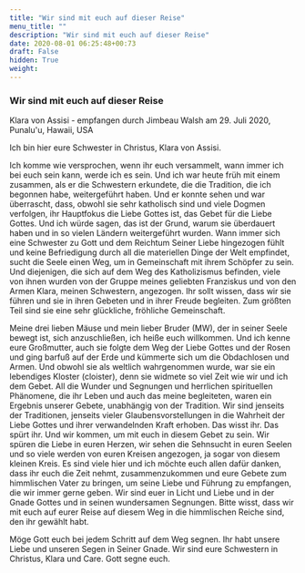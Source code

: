 ```yaml
---
title: "Wir sind mit euch auf dieser Reise"
menu_title: ""
description: "Wir sind mit euch auf dieser Reise"
date: 2020-08-01 06:25:48+00:73
draft: False
hidden: True
weight:
---
```

### Wir sind mit euch auf dieser Reise

Klara von Assisi - empfangen durch Jimbeau Walsh am 29. Juli 2020, Punalu'u, Hawaii, USA

Ich bin hier eure Schwester in Christus, Klara von Assisi.

Ich komme wie versprochen, wenn ihr euch versammelt, wann immer ich bei euch sein kann, werde ich es sein. Und ich war heute früh mit einem zusammen, als er die Schwestern erkundete, die die Tradition, die ich begonnen habe, weitergeführt haben. Und er konnte sehen und war überrascht, dass, obwohl sie sehr katholisch sind und viele Dogmen verfolgen, ihr Hauptfokus die Liebe Gottes ist, das Gebet für die Liebe Gottes. Und ich würde sagen, das ist der Grund, warum sie überdauert haben und in so vielen Ländern weitergeführt wurden. Wann immer sich eine Schwester zu Gott und dem Reichtum Seiner Liebe hingezogen fühlt und keine Befriedigung durch all die materiellen Dinge der Welt empfindet, sucht die Seele einen Weg, um in Gemeinschaft mit ihrem Schöpfer zu sein. Und diejenigen, die sich auf dem Weg des Katholizismus befinden, viele von ihnen wurden von der Gruppe meines geliebten Franziskus und von den Armen Klara, meinen Schwestern, angezogen. Ihr sollt wissen, dass wir sie führen und sie in ihren Gebeten und in ihrer Freude begleiten. Zum größten Teil sind sie eine sehr glückliche, fröhliche Gemeinschaft.

Meine drei lieben Mäuse und mein lieber Bruder (MW), der in seiner Seele bewegt ist, sich anzuschließen, ich heiße euch willkommen. Und ich kenne eure Großmutter, auch sie folgte dem Weg der Liebe Gottes und der Rosen und ging barfuß auf der Erde und kümmerte sich um die Obdachlosen und Armen. Und obwohl sie als weltlich wahrgenommen wurde, war sie ein lebendiges Kloster (cloister), denn sie widmete so viel Zeit wie wir und ich dem Gebet. All die Wunder und Segnungen und herrlichen spirituellen Phänomene, die ihr Leben und auch das meine begleiteten, waren ein Ergebnis unserer Gebete, unabhängig von der Tradition. Wir sind jenseits der Traditionen, jenseits vieler Glaubensvorstellungen in die Wahrheit der Liebe Gottes und ihrer verwandelnden Kraft erhoben. Das wisst ihr. Das spürt ihr. Und wir kommen, um mit euch in diesem Gebet zu sein. Wir spüren die Liebe in euren Herzen, wir sehen die Sehnsucht in euren Seelen und so viele werden von euren Kreisen angezogen, ja sogar von diesem kleinen Kreis. Es sind viele hier und ich möchte euch allen dafür danken, dass ihr euch die Zeit nehmt, zusammenzukommen und eure Gebete zum himmlischen Vater zu bringen, um seine Liebe und Führung zu empfangen, die wir immer gerne geben. Wir sind euer in Licht und Liebe und in der Gnade Gottes und in seinen wundersamen Segnungen. Bitte wisst, dass wir mit euch auf eurer Reise auf diesem Weg in die himmlischen Reiche sind, den ihr gewählt habt.

Möge Gott euch bei jedem Schritt auf dem Weg segnen. Ihr habt unsere Liebe und unseren Segen in Seiner Gnade. Wir sind eure Schwestern in Christus, Klara und Care. Gott segne euch.
